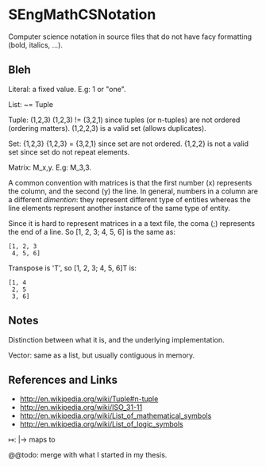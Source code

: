
# SEngMathCSNotation

Computer science notation in source files that do not have facy formatting (bold, italics, ...).

## Bleh

Literal: a fixed value. E.g: 1 or "one".

List: ~= Tuple

Tuple: (1,2,3)
	(1,2,3) != (3,2,1) since tuples (or n-tuples) are not ordered (ordering matters).
	(1,2,2,3) is a valid set (allows duplicates).

Set: {1,2,3}
	{1,2,3} = {3,2,1} since set are not ordered.
	{1,2,2} is not a valid set since set do not repeat elements.

Matrix: M_x,y. E.g: M_3,3.

A common convention with matrices is that the first number (x) represents the column, and the second (y) the line. In general, numbers in a column are a different _dimention_: they represent different type of entities whereas the line elements represent another instance of the same type of entity.

Since it is hard to represent matrices in a a text file, the coma (;) represents the end of a line. So [1, 2, 3; 4, 5, 6] is the same as:

	[1, 2, 3
	 4, 5, 6]
	 
Transpose is 'T', so [1, 2, 3; 4, 5, 6]T is:

	[1, 4
	 2, 5
	 3, 6]

## Notes

Distinction between what it is, and the underlying implementation.

Vector: same as a list, but usually contiguous in memory.

## References and Links

- http://en.wikipedia.org/wiki/Tuple#n-tuple
- http://en.wikipedia.org/wiki/ISO_31-11
- http://en.wikipedia.org/wiki/List_of_mathematical_symbols
- http://en.wikipedia.org/wiki/List_of_logic_symbols

↦: |-> maps to

@@todo: merge with what I started in my thesis.
